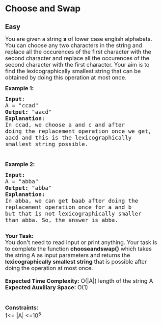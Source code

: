 # Choose and Swap
##  Easy 
<div class="problem-statement">
                <p></p><p><span style="font-size:18px">You are given a string <strong>s</strong> of lower case english alphabets. You can choose any two characters in the string and replace all the occurences of the first character with the second character and replace all the occurences of the second character with the first character. Your aim is to find the lexicographically smallest string that can be obtained by doing this operation at most once.</span></p>

<p><span style="font-size:18px"><strong>Example 1:</strong></span></p>

<pre><span style="font-size:18px"><strong>Input</strong>:
A = "ccad"
<strong>Output:</strong>&nbsp;"aacd"
<strong>Explanation</strong>:
In ccad, we choose a and c and after 
doing the replacement operation once we get, 
aacd and this is the lexicographically
smallest string possible. </span></pre>

<p>&nbsp;</p>

<p><span style="font-size:18px"><strong>Example 2:</strong></span></p>

<pre><span style="font-size:18px"><strong>Input:</strong>
A = "abba"
<strong>Output: </strong>"abba"
<strong>Explanation:
</strong>In abba, we can get baab after doing the 
replacement operation once for a and b 
but that is not lexicographically smaller 
than abba. So, the answer is abba. </span></pre>

<p><br>
<span style="font-size:18px"><strong>Your Task:&nbsp;&nbsp;</strong><br>
You don't need to read input or print anything. Your task is to complete the function&nbsp;<strong>chooseandswap()</strong>&nbsp;which takes the string A as input parameters and returns the <strong>lexicographically smallest string</strong> that is possible after doing the operation at most once.<br>
<br>
<strong>Expected Time Complexity:</strong> O(|A|) length of the string A<br>
<strong>Expected Auxiliary Space:</strong> O(1)</span></p>

<p>&nbsp;</p>

<p><span style="font-size:18px"><strong>Constraints:</strong><br>
1&lt;= |A| &lt;=10<sup>5</sup></span></p>

<p>&nbsp;</p>
 <p></p>
            </div>